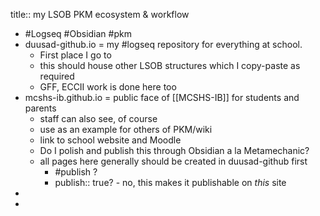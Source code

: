 title:: my LSOB PKM ecosystem & workflow

- #Logseq #Obsidian #pkm
- duusad-github.io = my #logseq repository for everything at school.
	- First place I go to
	- this should house other LSOB structures which I copy-paste as required
	- GFF, ECCII work is done here too
- mcshs-ib.github.io = public face of [[MCSHS-IB]] for students and parents
	- staff can also see, of course
	- use as an example for others of PKM/wiki
	- link to school website and Moodle
	- Do I polish and publish this through Obsidian a la Metamechanic?
	- all pages here generally should be created in duusad-github first
		- #publish ?
		- publish:: true? - no, this makes it publishable on _this_ site
-
-